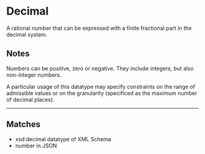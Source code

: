 # Decimal

A rational number that can be expressed with a finite fractional part in the decimal system.

## Notes

Numbers can be positive, zero or negative. They include integers, but also non-integer numbers.

A particular usage of this datatype may specify constraints on the range of admissible values or on the granularity (specificed as the maximum number of decimal places).

---
## Matches
- xsd:decimal datatype of XML Schema
- number in JSON
